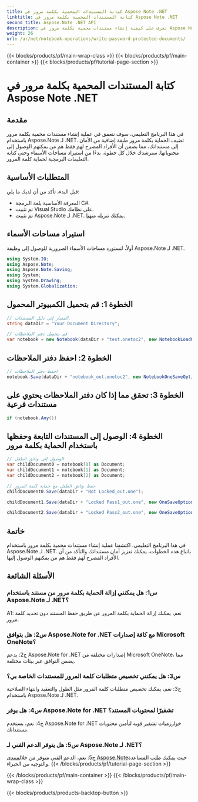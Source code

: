 ```yaml
---
title: كتابة المستندات المحمية بكلمة مرور في Aspose Note .NET
linktitle: كتابة المستندات المحمية بكلمة مرور في Aspose Note .NET
second_title: Aspose.Note .NET API
description: تعرف على كيفية إنشاء مستندات محمية بكلمة مرور في Aspose Note .NET لتحسين الأمان. وشملت البرنامج التعليمي خطوة بخطوة.
weight: 26
url: /ar/net/notebook-operations/write-password-protected-documents/
---
```


{{< blocks/products/pf/main-wrap-class >}}
{{< blocks/products/pf/main-container >}}
{{< blocks/products/pf/tutorial-page-section >}}

# كتابة المستندات المحمية بكلمة مرور في Aspose Note .NET

## مقدمة

في هذا البرنامج التعليمي، سوف نتعمق في عملية إنشاء مستندات محمية بكلمة مرور باستخدام Aspose.Note لـ .NET. تضيف الحماية بكلمة مرور طبقة إضافية من الأمان إلى مستنداتك، مما يضمن أن الأفراد المصرح لهم فقط هم من يمكنهم الوصول إلى محتوياتها. سنرشدك خلال كل خطوة، بدءًا من استيراد مساحات الأسماء وحتى كتابة التعليمات البرمجية لحماية كلمة المرور.

## المتطلبات الأساسية

قبل البدء، تأكد من أن لديك ما يلي:
- المعرفة الأساسية بلغة البرمجة C#.
- تم تثبيت Visual Studio على نظامك.
-  تم تثبيت Aspose.Note لـ .NET. يمكنك تنزيله من[هنا](https://releases.aspose.com/note/net/).

## استيراد مساحات الأسماء

أولاً، لنستورد مساحات الأسماء الضرورية للوصول إلى وظيفة Aspose.Note لـ .NET.

```csharp
using System.IO;
using Aspose.Note;
using Aspose.Note.Saving;
using System;
using System.Drawing;
using System.Globalization;
```

## الخطوة 1: قم بتحميل الكمبيوتر المحمول
```csharp
// المسار إلى دليل المستندات.
string dataDir = "Your Document Directory";

// قم بتحميل دفتر الملاحظات
var notebook = new Notebook(dataDir + "test.onetoc2", new NotebookLoadOptions() { DeferredLoading = false });
```

## الخطوة 2: احفظ دفتر الملاحظات
```csharp
// احفظ دفتر الملاحظات
notebook.Save(dataDir + "notebook_out.onetoc2", new NotebookOneSaveOptions() { DeferredSaving = true});
```

## الخطوة 3: تحقق مما إذا كان دفتر الملاحظات يحتوي على مستندات فرعية
```csharp
if (notebook.Any())
```

## الخطوة 4: الوصول إلى المستندات التابعة وحفظها باستخدام الحماية بكلمة مرور
```csharp
// الوصول إلى وثائق الطفل
var childDocument0 = notebook[0] as Document;
var childDocument1 = notebook[1] as Document;
var childDocument2 = notebook[2] as Document;

// حفظ وثائق الطفل مع حماية كلمة المرور
childDocument0.Save(dataDir + "Not Locked_out.one");

childDocument1.Save(dataDir + "Locked Pass1_out.one", new OneSaveOptions() { DocumentPassword = "pass" });

childDocument2.Save(dataDir + "Locked Pass2_out.one", new OneSaveOptions() { DocumentPassword = "pass2" });
```

## خاتمة
في هذا البرنامج التعليمي، اكتشفنا عملية إنشاء مستندات محمية بكلمة مرور باستخدام Aspose.Note لـ .NET. باتباع هذه الخطوات، يمكنك تعزيز أمان مستنداتك والتأكد من أن الأفراد المصرح لهم فقط هم من يمكنهم الوصول إليها.

## الأسئلة الشائعة

### س1: هل يمكنني إزالة الحماية بكلمة مرور من مستند باستخدام Aspose.Note لـ .NET؟

A1: نعم، يمكنك إزالة الحماية بكلمة المرور عن طريق حفظ المستند دون تحديد كلمة مرور.

### س2: هل يتوافق Aspose.Note for .NET مع كافة إصدارات Microsoft OneNote؟

ج2: يدعم Aspose.Note for .NET إصدارات مختلفة من Microsoft OneNote، مما يضمن التوافق عبر بيئات مختلفة.

### س3: هل يمكنني تخصيص متطلبات كلمة المرور للمستندات الخاصة بي؟

ج3: نعم، يمكنك تخصيص متطلبات كلمة المرور مثل الطول والتعقيد وانتهاء الصلاحية باستخدام Aspose.Note لـ .NET.

### س4: هل يوفر Aspose.Note for .NET تشفيرًا لمحتويات المستند؟

ج4: نعم، يستخدم Aspose.Note for .NET خوارزميات تشفير قوية لتأمين محتويات مستنداتك.

### س5: هل يتوفر الدعم الفني لـ Aspose.Note لـ .NET؟

 ج5: نعم، الدعم الفني متوفر من خلال[منتدى Aspose.Note](https://forum.aspose.com/c/note/28)حيث يمكنك طلب المساعدة والتوجيه من الخبراء.
{{< /blocks/products/pf/tutorial-page-section >}}

{{< /blocks/products/pf/main-container >}}
{{< /blocks/products/pf/main-wrap-class >}}

{{< blocks/products/products-backtop-button >}}
